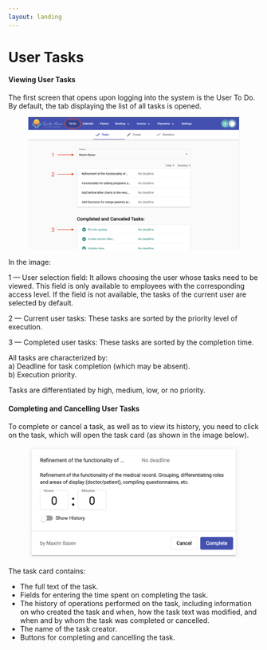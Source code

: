```yaml
---
layout: landing
---
```


# User Tasks

#### Viewing User Tasks

The first screen that opens upon logging into the system is the User To Do. By default, the tab displaying the list of all tasks is opened.

<figure><img src="../../../.gitbook/assets/Screenshot 2023-05-22 at 22.03.41.png" alt=""><figcaption></figcaption></figure>

In the image:

1 — User selection field: It allows choosing the user whose tasks need to be viewed. This field is only available to employees with the corresponding access level. If the field is not available, the tasks of the current user are selected by default.

2 — Current user tasks: These tasks are sorted by the priority level of execution.

3 — Completed user tasks: These tasks are sorted by the completion time.

All tasks are characterized by: \
a) Deadline for task completion (which may be absent). \
b) Execution priority.

Tasks are differentiated by high, medium, low, or no priority.

#### Completing and Cancelling User Tasks

To complete or cancel a task, as well as to view its history, you need to click on the task, which will open the task card (as shown in the image below).

<figure><img src="../../../.gitbook/assets/image (7) (2).png" alt=""><figcaption></figcaption></figure>

The task card contains:

* The full text of the task.
* Fields for entering the time spent on completing the task.
* The history of operations performed on the task, including information on who created the task and when, how the task text was modified, and when and by whom the task was completed or cancelled.
* The name of the task creator.
* Buttons for completing and cancelling the task.
